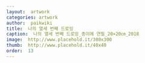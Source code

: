 ```yaml
---
layout:  artwork
categories: artwork
author:  paikwiki
title:  나의 열세 번째 드로잉
caption:  나의 열세 번째 드로잉_종이에 연필_20×20㎝_2018
image:  http://www.placehold.it/300x300
thumb:  http://www.placehold.it/40x40
order:  13
---
```


